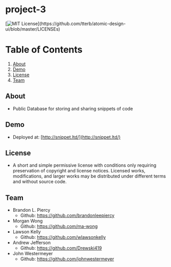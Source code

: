 # project-3

  [![MIT License](https://img.shields.io/apm/l/atomic-design-ui.svg?)](https://github.com/tterb/atomic-design-ui/blob/master/LICENSEs)
  # Table of Contents
1. [About](#description)
2. [Demo](#installation)
3. [License](#license)
4. [Team](#team)
## About
* Public Database for storing and sharing snippets of code
## Demo
* Deployed at: [http://snippet.ltd/](http://snippet.ltd/)
## License
* A short and simple permissive license with conditions only requiring preservation of copyright and license notices. Licensed works, modifications, and larger works may be distributed under different terms and without source code.
## Team
* Brandon L. Piercy
    * Github: https://github.com/brandonleepiercy
* Morgan Wong
    * Github: https://github.com/ma-wong
* Lawson Kelly
    * Github: https://github.com/wlawsonkelly
* Andrew Jefferson
    * Github: https://github.com/Drewski419
* John Westermeyer
    * Github: https://github.com/johnwestermeyer
